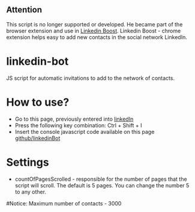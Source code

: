 ## Attention

This script is no longer supported or developed.
He became part of the browser extension and use in [Linkedin Boost](https://github.com/Kravalg/linkedin-boost).
Linkedin Boost - chrome extension helps easy to add new contacts in the social network LinkedIn.


# linkedin-bot
JS script for automatic invitations to add to the network of contacts.

# How to use?
* Go to this page, previously entered into [linkedIn](https://www.linkedin.com/people/pymk/hub)
* Press the following key combination:
Ctrl + Shift + I
* Insert the console javascript code available on this page [github/linkedinBot](https://github.com/Kravalg/linkedin-bot/blob/master/linkedinBot.js)


# Settings
* countOfPagesScrolled - responsible for the number of pages that the script will scroll. The default is 5 pages. You can change the number 5 to any other.



#Notice:
Maximum number of contacts - 3000
